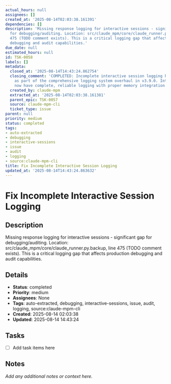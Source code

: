 ```yaml
---
actual_hours: null
assignees: []
created_at: '2025-08-14T02:03:38.161391'
dependencies: []
description: 'Missing response logging for interactive sessions - significant gap
  for debugging/auditing. Location: src/claude_mpm/core/claude_runner.py.backup, line
  475 (TODO comment exists). This is a critical logging gap that affects production
  debugging and audit capabilities.'
due_date: null
estimated_hours: null
id: TSK-0058
labels: []
metadata:
  closed_at: '2025-08-14T14:43:24.862754'
  closing_comment: 'COMPLETED: Incomplete interactive session logging has been fixed
    as part of the comprehensive logging system overhaul in v3.9.0. Interactive sessions
    now have complete, reliable logging with proper memory integration.'
  created_by: claude-mpm
  extracted_at: '2025-08-14T02:03:38.161381'
  parent_epic: TSK-0057
  source: claude-mpm-cli
  ticket_type: issue
parent: null
priority: medium
status: completed
tags:
- auto-extracted
- debugging
- interactive-sessions
- issue
- audit
- logging
- source:claude-mpm-cli
title: Fix Incomplete Interactive Session Logging
updated_at: '2025-08-14T14:43:24.863632'
---
```


# Fix Incomplete Interactive Session Logging

## Description
Missing response logging for interactive sessions - significant gap for debugging/auditing. Location: src/claude_mpm/core/claude_runner.py.backup, line 475 (TODO comment exists). This is a critical logging gap that affects production debugging and audit capabilities.

## Details
- **Status**: completed
- **Priority**: medium
- **Assignees**: None
- **Tags**: auto-extracted, debugging, interactive-sessions, issue, audit, logging, source:claude-mpm-cli
- **Created**: 2025-08-14 02:03:38
- **Updated**: 2025-08-14 14:43:24

## Tasks
- [ ] Add task items here

## Notes
_Add any additional notes or context here._
